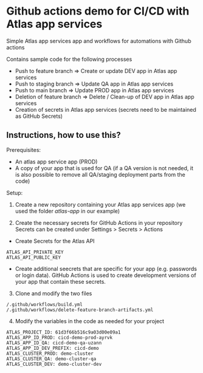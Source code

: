 # Github actions demo for CI/CD with Atlas app services 

Simple Atlas app services app and workflows for automations with Github actions

Contains sample code for the following processes

* Push to feature branch => Create or update DEV app in Atlas app services
* Push to staging branch => Update QA app in Atlas app services
* Push to main branch => Update PROD app in Atlas app services
* Deletion of feature branch => Delete / Clean-up of DEV app in Atlas app services
* Creation of secrets in Atlas app services (secrets need to be maintained as GitHub Secrets)

## Instructions, how to use this?

Prerequisites:
* An atlas app service app (PROD)
* A copy of your app that is used for QA (if a QA version is not needed, it is also possible to remove all QA/staging deployment parts from the code)

Setup:
1. Create a new repository containing your Atlas app services app
(we used the folder *atlas-app* in our example)

2. Create the necessary secrets for GitHub Actions in your repository
Secrets can be created under Settings > Secrets > Actions

  * Create Secrets for the Atlas API
  ```
  ATLAS_API_PRIVATE_KEY
  ATLAS_API_PUBLIC_KEY
  ```

  * Create additional seecrets that are specific for your app (e.g. passwords or login data).
  GitHub Actions is used to create development versions of your app that contain these secrets.

3. Clone and modify the two files
```
/.github/workflows/build.yml
/.github/workflows/delete-feature-branch-artifacts.yml
```

4. Modify the variables in the code as needed for your project
```
ATLAS_PROJECT_ID: 61d3f66b516c9a03d00e09a1
ATLAS_APP_ID_PROD: cicd-demo-prod-ayrvk
ATLAS_APP_ID_QA: cicd-demo-qa-uzann
ATLAS_APP_ID_DEV_PREFIX: cicd-demo
ATLAS_CLUSTER_PROD: demo-cluster
ATLAS_CLUSTER_QA: demo-cluster-qa
ATLAS_CLUSTER_DEV: demo-cluster-dev
```
  
  


